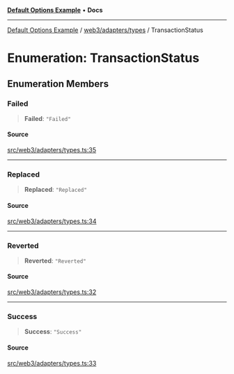 [**Default Options Example**](../../../../README.md) • **Docs**

***

[Default Options Example](../../../../modules.md) / [web3/adapters/types](../README.md) / TransactionStatus

# Enumeration: TransactionStatus

## Enumeration Members

### Failed

> **Failed**: `"Failed"`

#### Source

[src/web3/adapters/types.ts:35](https://github.com/bgd-labs/fe-shared/blob/022d31eeb7e61eeffe2ddf65992458f822122ffc/src/web3/adapters/types.ts#L35)

***

### Replaced

> **Replaced**: `"Replaced"`

#### Source

[src/web3/adapters/types.ts:34](https://github.com/bgd-labs/fe-shared/blob/022d31eeb7e61eeffe2ddf65992458f822122ffc/src/web3/adapters/types.ts#L34)

***

### Reverted

> **Reverted**: `"Reverted"`

#### Source

[src/web3/adapters/types.ts:32](https://github.com/bgd-labs/fe-shared/blob/022d31eeb7e61eeffe2ddf65992458f822122ffc/src/web3/adapters/types.ts#L32)

***

### Success

> **Success**: `"Success"`

#### Source

[src/web3/adapters/types.ts:33](https://github.com/bgd-labs/fe-shared/blob/022d31eeb7e61eeffe2ddf65992458f822122ffc/src/web3/adapters/types.ts#L33)
